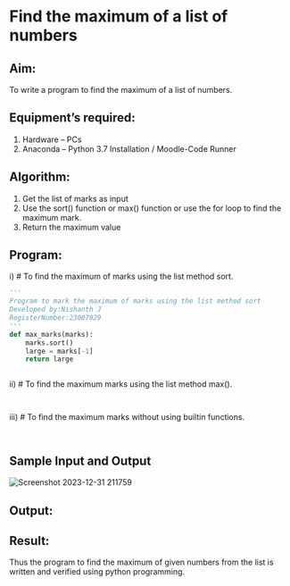 # Find the maximum of a list of numbers
## Aim:
To write a program to find the maximum of a list of numbers.
## Equipment’s required:
1.	Hardware – PCs
2.	Anaconda – Python 3.7 Installation / Moodle-Code Runner
## Algorithm:
1.	Get the list of marks as input
2.	Use the sort() function or max() function or use the for loop to find the maximum mark.
3.	Return the maximum value
## Program:

i)	# To find the maximum of marks using the list method sort.
```Python
''' 
Program to mark the maximum of marks using the list method sort
Developed by:Nishanth J 
RegisterNumber:23007929
'''
def max_marks(marks):
    marks.sort()
    large = marks[-1]
    return large 



```

ii)	# To find the maximum marks using the list method max().
```Python



```

iii) # To find the maximum marks without using builtin functions.
```Python



```
## Sample Input and Output
![Screenshot 2023-12-31 211759](https://github.com/Nishanth-018/FindMaximum/assets/149347651/ac32bd42-9278-46d3-a449-6e2a53d61a76)


## Output:

## Result:
Thus the program to find the maximum of given numbers from the list is written and verified using python programming.
